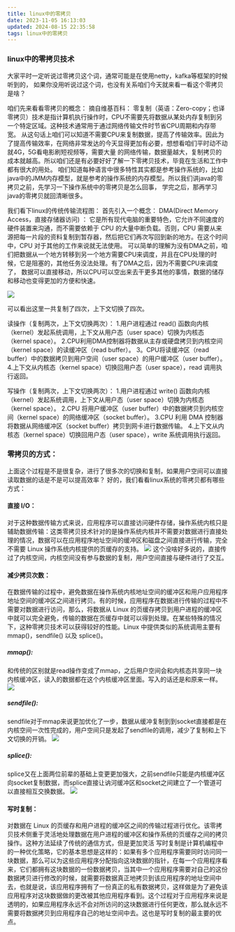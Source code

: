 ```yaml
---
title: linux中的零拷贝
date: 2023-11-05 16:13:03
updated: 2024-08-15 22:35:58
tags: linux中的零拷贝
---
```

### linux中的零拷贝技术

大家平时一定听说过零拷贝这个词，通常可能是在使用netty，kafka等框架的时候听到的，
如果你没用听说过这个词，也没有关系咱们今天就来看一看这个零拷贝是啥？


咱们先来看看零拷贝的概念：
摘自维基百科：
零复制（英语：Zero-copy；也译零拷贝）技术是指计算机执行操作时，CPU不需要先将数据从某处内存复制到另一个特定区域。这种技术通常用于通过网络传输文件时节省CPU周期和内存带宽。
从这句话上咱们可以知道不需要CPU来复制数据，提高了传输效率。因此为了提高传输效率，在网络非常发达的今天显得更加有必要，想想看咱们平时动不动就4G，5G看电影刷短视频等，需要大量
的网络传输，数据量越大，复制拷贝的成本就越高。所以咱们还是有必要好好了解一下零拷贝技术，毕竟在生活和工作中都有很大的用处。
咱们知道每种语言中很多特性其实都是参考操作系统的，比如java中的JMM内存模型，就是参考的操作系统的内存模型。所以我们讲java的零拷贝之前，先学习一下操作系统中的零拷贝是怎么回事，
学完之后，那再学习java的零拷贝就回清晰很多。

我们看下linux的传统传输流程图：
首先引入一个概念：
DMA(Direct Memory Access，直接存储器访问) ： 它是所有现代电脑的重要特色，它允许不同速度的硬件装置来沟通，而不需要依赖于 CPU 的大量中断负载。否则，CPU 需要从来源把每一片段的资料复制到暂存器，然后把它们再次写回到新的地方。在这个时间中，CPU 对于其他的工作来说就无法使用。
可以简单的理解为没有DMA之前，咱们把数据从一个地方转移到另一个地方需要CPU来调度，并且在CPU处理的时候，它是阻塞的，其他任务没法处理。有了DMA之后，因为不需要CPU来调度了，
数据可以直接移动，所以CPU可以空出来去干更多其他的事情，数据的储存和移动也变得更加的方便和快速。

![](http://wxwwt-oss.oss-cn-hangzhou.aliyuncs.com/article_picture/linux%E7%9A%84%E9%9B%B6%E6%8B%B7%E8%B4%9D/%E6%B5%81%E7%A8%8B1.png)

可以看出这里一共复制了四次，上下文切换了四次。

读操作（复制两次，上下文切换两次）：
1.用户进程通过 read() 函数向内核（kernel）发起系统调用，上下文从用户态（user space）切换为内核态（kernel space）。
2.CPU利用DMA控制器将数据从主存或硬盘拷贝到内核空间（kernel space）的读缓冲区（read buffer）。
3。CPU将读缓冲区（read buffer）中的数据拷贝到用户空间（user space）的用户缓冲区（user buffer）。
4.上下文从内核态（kernel space）切换回用户态（user space），read 调用执行返回。

写操作（复制两次，上下文切换两次）：
1.用户进程通过 write() 函数向内核（kernel）发起系统调用，上下文从用户态（user space）切换为内核态（kernel space）。
2.CPU 将用户缓冲区（user buffer）中的数据拷贝到内核空间（kernel space）的网络缓冲区（socket buffer）。
3.CPU 利用 DMA 控制器将数据从网络缓冲区（socket buffer）拷贝到网卡进行数据传输。
4.上下文从内核态（kernel space）切换回用户态（user space），write 系统调用执行返回。




### 零拷贝的方式：
上面这个过程是不是很复杂，进行了很多次的切换和复制，如果用户空间可以直接读取数据的话是不是可以提高效率？
好的，我们看看linux系统的零拷贝都有哪些方式：
#### 直接 I/O：
对于这种数据传输方式来说，应用程序可以直接访问硬件存储，操作系统内核只是辅助数据传输：这类零拷贝技术针对的是操作系统内核并不需要对数据进行直接处理的情况，数据可以在应用程序地址空间的缓冲区和磁盘之间直接进行传输，完全不需要 Linux 操作系统内核提供的页缓存的支持。
![](http://wxwwt-oss.oss-cn-hangzhou.aliyuncs.com/article_picture/linux%E7%9A%84%E9%9B%B6%E6%8B%B7%E8%B4%9D/%E7%9B%B4%E6%8E%A5io.png)
这个没啥好多说的，直接传过了内核空间，内核空间没有参与数据的复制，用户空间直接与硬件进行了交互。

#### 减少拷贝次数：
在数据传输的过程中，避免数据在操作系统内核地址空间的缓冲区和用户应用程序地址空间的缓冲区之间进行拷贝。有的时候，应用程序在数据进行传输的过程中不需要对数据进行访问，那么，将数据从 Linux 的页缓存拷贝到用户进程的缓冲区中就可以完全避免，传输的数据在页缓存中就可以得到处理。在某些特殊的情况下，这种零拷贝技术可以获得较好的性能。Linux 中提供类似的系统调用主要有 mmap()，sendfile() 以及 splice()。
##### mmap():
和传统的区别就是read操作变成了mmap，之后用户空间会和内核态共享同一块内核缓冲区，读入的数据都在这个内核缓冲区里面。写入的话还是和原来一样。
![](http://wxwwt-oss.oss-cn-hangzhou.aliyuncs.com/article_picture/linux%E7%9A%84%E9%9B%B6%E6%8B%B7%E8%B4%9D/mmap.png)


##### sendfile():
sendfile对于mmap来说更加优化了一步，数据从缓冲复制到到socket直接都是在内核空间一次性完成的，用户空间只是发起了sendfile的调用，减少了复制和上下文切换的开销。
![](http://wxwwt-oss.oss-cn-hangzhou.aliyuncs.com/article_picture/linux%E7%9A%84%E9%9B%B6%E6%8B%B7%E8%B4%9D/sendfile.png)


##### splice():
splice又在上面两位前辈的基础上变更更加强大，之前sendfile只能是内核缓冲区向socket复制数据，而splice直接让讷河缓冲区和socket之间建立了一个管道可以直接相互交换数据。
![](http://wxwwt-oss.oss-cn-hangzhou.aliyuncs.com/article_picture/linux%E7%9A%84%E9%9B%B6%E6%8B%B7%E8%B4%9D/splice.png)


#### 写时复制：
对数据在 Linux 的页缓存和用户进程的缓冲区之间的传输过程进行优化。该零拷贝技术侧重于灵活地处理数据在用户进程的缓冲区和操作系统的页缓存之间的拷贝操作。这种方法延续了传统的通信方式，但是更加灵活
写时复制是计算机编程中的一种优化策略，它的基本思想是这样的：如果有多个应用程序需要同时访问同一块数据，那么可以为这些应用程序分配指向这块数据的指针，在每一个应用程序看来，它们都拥有这块数据的一份数据拷贝，当其中一个应用程序需要对自己的这份数据拷贝进行修改的时候，就需要将数据真正地拷贝到该应用程序的地址空间中去，也就是说，该应用程序拥有了一份真正的私有数据拷贝，这样做是为了避免该应用程序对这块数据做的更改被其他应用程序看到。这个过程对于应用程序来说是透明的，如果应用程序永远不会对所访问的这块数据进行任何更改，那么就永远不需要将数据拷贝到应用程序自己的地址空间中去。这也是写时复制的最主要的优点。
